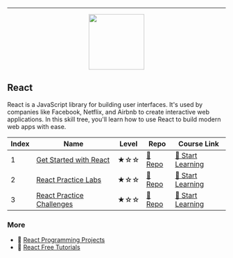
---

<div align="center">
<img width="128px" src="https://file.labex.io/path/nUDMNpUKFvpT.png">
</div>

## React

React is a JavaScript library for building user interfaces. It's used by companies like Facebook, Netflix, and Airbnb to create interactive web applications. In this skill tree, you'll learn how to use React to build modern web apps with ease.

|   Index | Name                                                    | Level   | Repo                                                              | Course Link                                                            |
|---------|---------------------------------------------------------|---------|-------------------------------------------------------------------|------------------------------------------------------------------------|
|       1 | [Get Started with React](#get-started-with-react)       | ★☆☆     | [🔗 Repo](https://github.com/labex-labs/quick-start-with-react)    | [🚀 Start Learning](https://labex.io/courses/quick-start-with-react)    |
|       2 | [React Practice Labs](#react-practice-labs)             | ★☆☆     | [🔗 Repo](https://github.com/labex-labs/react-practice-labs)       | [🚀 Start Learning](https://labex.io/courses/react-practice-labs)       |
|       3 | [React Practice Challenges](#react-practice-challenges) | ★☆☆     | [🔗 Repo](https://github.com/labex-labs/react-practice-challenges) | [🚀 Start Learning](https://labex.io/courses/react-practice-challenges) |

### More

- 🔗 [React Programming Projects](https://github.com/labex-labs/awesome-programming-projects?tab=readme-ov-file#react)
- 🔗 [React Free Tutorials](https://github.com/labex-labs/react-free-tutorials)

